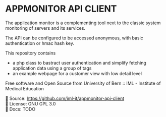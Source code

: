# APPMONITOR API CLIENT

The application monitor is a complementing tool next to the classic system monitoring
of servers and its services.

The API can be configured to be accessed anonymous, with basic authentication or hmac hash key.

This repository contains

* a php class to bastract user authentication and simplify fetching application data using a group of tags
* an example webpage for a customer view with low detail level

Free software and Open Source from University of Bern :: IML - Institute of Medical Education

📄 Source: <https://github.com/iml-it/appmonitor-api-client> \
📜 License: GNU GPL 3.0 \
📗 Docs: TODO
